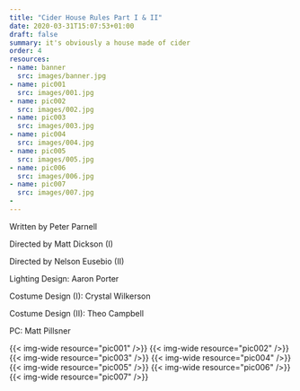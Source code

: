 ```yaml
---
title: "Cider House Rules Part I & II"
date: 2020-03-31T15:07:53+01:00
draft: false
summary: it's obviously a house made of cider
order: 4
resources:
- name: banner
  src: images/banner.jpg
- name: pic001
  src: images/001.jpg
- name: pic002
  src: images/002.jpg
- name: pic003
  src: images/003.jpg
- name: pic004
  src: images/004.jpg
- name: pic005
  src: images/005.jpg
- name: pic006
  src: images/006.jpg
- name: pic007
  src: images/007.jpg
-
---
```

Written by Peter Parnell

Directed by Matt Dickson (I)

Directed by Nelson Eusebio (II)

Lighting Design: Aaron Porter

Costume Design (I): Crystal Wilkerson

Costume Design (II): Theo Campbell

PC: Matt Pillsner

{{< img-wide resource="pic001" />}}
{{< img-wide resource="pic002" />}}
{{< img-wide resource="pic003" />}}
{{< img-wide resource="pic004" />}}
{{< img-wide resource="pic005" />}}
{{< img-wide resource="pic006" />}}
{{< img-wide resource="pic007" />}}
